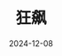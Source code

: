 ---
layout: page
title: 狂飙
description: >
  现代老登剧集代表作，光看这海报登味儿就溢出来了。
category: 剧集
img: assets/img/movie/kuang_biao.webp
star: 3
date:  2024-12-08
---